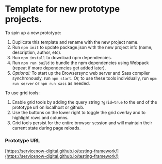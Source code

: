 # Template for new prototype projects.

To spin up a new prototype:

1. Duplicate this template and rename with the new project name.
2. Run `npm init` to update package.json with the new project info (name, description, author, etc).
3. Run `npm install` to download npm dependencies.
4. Run `npm run build` to bundle the npm dependencies using Webpack (repeat if more dependencies get added later).
5. *Optional:* To start up the Browsersync web server and Sass compiler synchronously, run `npm start`. Or, to use these tools individually, run `npm run server` or `npm run sass` as needed.

To use grid tools:

1. Enable grid tools by adding the query string `?grid=true` to the end of the prototype url on localhost or github.
2. Use the buttons on the lower right to toggle the grid overlay and to highlight rows and columns.
3. Grid tools persist for the entire browser session and will maintain their current state during page reloads.

### Prototype URL
[https://servicenow-digital.github.io/testing-framework/](https://servicenow-digital.github.io/testing-framework/)

